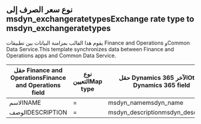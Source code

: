 ## <a name="exchange-rate-type-to-msdyn_exchangeratetypes"></a><span data-ttu-id="fb1a7-101">نوع سعر الصرف إلى msdyn_exchangeratetypes</span><span class="sxs-lookup"><span data-stu-id="fb1a7-101">Exchange rate type to msdyn_exchangeratetypes</span></span>

<span data-ttu-id="fb1a7-102">يقوم هذا القالب بمزامنة البيانات بين تطبيقات Finance and Operations وCommon Data Service.</span><span class="sxs-lookup"><span data-stu-id="fb1a7-102">This template synchronizes data between Finance and Operations apps and Common Data Service.</span></span>

<span data-ttu-id="fb1a7-103">حقل Finance and Operations</span><span class="sxs-lookup"><span data-stu-id="fb1a7-103">Finance and Operations field</span></span> | <span data-ttu-id="fb1a7-104">نوع التعيين</span><span class="sxs-lookup"><span data-stu-id="fb1a7-104">Map type</span></span> | <span data-ttu-id="fb1a7-105">حقل Dynamics 365 الآخر</span><span class="sxs-lookup"><span data-stu-id="fb1a7-105">Other Dynamics 365 field</span></span> | <span data-ttu-id="fb1a7-106">القيمة الافتراضية</span><span class="sxs-lookup"><span data-stu-id="fb1a7-106">Default value</span></span>
---|---|---|---
<span data-ttu-id="fb1a7-107">الاسم</span><span class="sxs-lookup"><span data-stu-id="fb1a7-107">NAME</span></span> | = | <span data-ttu-id="fb1a7-108">msdyn_name</span><span class="sxs-lookup"><span data-stu-id="fb1a7-108">msdyn_name</span></span> | 
<span data-ttu-id="fb1a7-109">الوصف</span><span class="sxs-lookup"><span data-stu-id="fb1a7-109">DESCRIPTION</span></span> | = | <span data-ttu-id="fb1a7-110">msdyn_description</span><span class="sxs-lookup"><span data-stu-id="fb1a7-110">msdyn_description</span></span> | 
